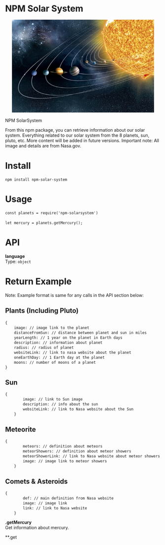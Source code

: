 # NPM Solar System

<p align="center">
  <img width="460" height="300" src="images/solar-system.jpg">
</p>
 
NPM SolarSystem 

From this npm package, you can retrieve information about our solar system. Everything related to our solar system from the 8 planets, sun, pluto, etc. More content will be added in future versions. Important note: All image and details are from Nasa.gov. 

# Install
```
npm install npm-solar-system
```

# Usage
```
const planets = require('npm-solarsystem')

let mercury = planets.getMercury();
```
# API

**language**    
Type: ```object```

# Return Example
Note: Example format is same for any calls in the API section below:

## Plants (Including Pluto)
``` 
{
    image: // image link to the planet
    distanceFromSun: // distance between planet and sun in miles
    yearLength: // 1 year on the planet in Earth days
    description: // information about planet
    radius: // radius of planet
    websiteLink: // link to nasa website about the planet
    oneEarthDay: // 1 Earth day at the planet 
    moons: // number of moons of a planet
}
```

## Sun

```
{
        image: // link to Sun image
        description: // info about the sun
        websiteLink: // link to Nasa website about the Sun
    }
```

## Meteorite

```
{
        meteors: // definition about meteors
        meteorShowers: // definition about meteor showers
        meteorShowerLink: // link to Nasa website about meteor showers
        image: // image link to meteor showers
    }
```

## Comets & Asteroids

```
{
        def: // main definition from Nasa website
        image: // image link
        link: // link to Nasa website 
    }
```

**.getMercury**  
Get information about mercury.

**.get
